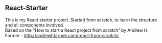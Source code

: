 React-Starter
---

This is my React starter project. Started from scratch, to learn the structure and all components involved.  
Based on the "How to start a React project from scratch" by Andrew H. Farmer - http://andrewhfarmer.com/react-from-scratch/
